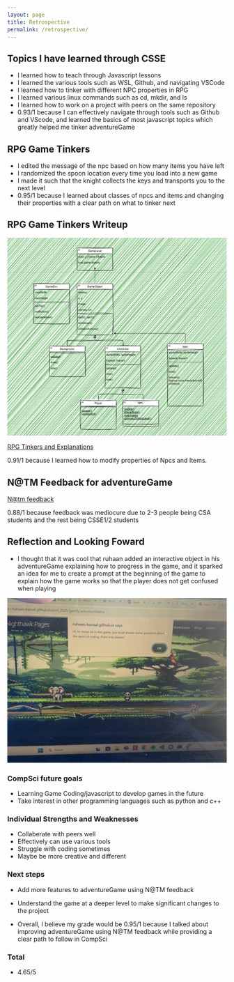 ```yaml
---
layout: page
title: Retrospective
permalink: /retrospective/
---
```


## Topics I have learned through CSSE

- I learned how to teach through Javascript lessons
- I learned the various tools such as WSL, Github, and navigating VSCode
- I learned how to tinker with different NPC properties in RPG
- I learned various linux commands such as cd, mkdir, and ls
- I learned how to work on a project with peers on the same repository
- 0.93/1 because I can effectively navigate through tools such as Github and VScode, and learned the basics of most javascript topics which greatly helped me tinker adventureGame
  
## RPG Game Tinkers

- I edited the message of the npc based on how many items you have left
- I randomized the spoon location every time you load into a new game
- I made it such that the knight collects the keys and transports you to the next level
- 0.95/1 because I learned about classes of npcs and items and changing their properties with a clear path on what to tinker next
  
## RPG Game Tinkers Writeup

![RPG Plan](../images/about/rpgplan.png)

[RPG Tinkers and Explanations](https://pratheepnatarajan.github.io/pratheep_blog/csse/tinkers)

0.91/1 because I learned how to modify properties of Npcs and Items.

## N@TM Feedback for adventureGame

[N@tm feedback](https://docs.google.com/spreadsheets/d/1N3RdE7u8FmrMy4YJqBgZ6blaRfVy86lxbnwm_hsW23s/edit?gid=1486593086#gid=1486593086)

0.88/1 because feedback was mediocure due to 2-3 people being CSA students and the rest being CSSE1/2 students

## Reflection and Looking Foward

- I thought that it was cool that ruhaan added an interactive object in his adventureGame explaining how to progress in the game, and it sparked an idea for me to create a prompt at the beginning of the game to explain how the game works so that the player does not get confused when playing
  
![Ruhaan Project](../images/about/ruhaangame.jpg)
### CompSci future goals

- Learning Game Coding/javascript to develop games in the future
- Take interest in other programming languages such as python and c++

### Individual Strengths and Weaknesses

- Collaberate with peers well
- Effectively can use various tools
- Struggle with coding sometimes
- Maybe be more creative and different
  
### Next steps

- Add more features to adventureGame using N@TM feedback
- Understand the game at a deeper level to make significant changes to the project

- Overall, I believe my grade would be 0.95/1 because I talked about improving adventureGame using N@TM feedback while providing a clear path to follow in CompSci
  
### Total

- 4.65/5
